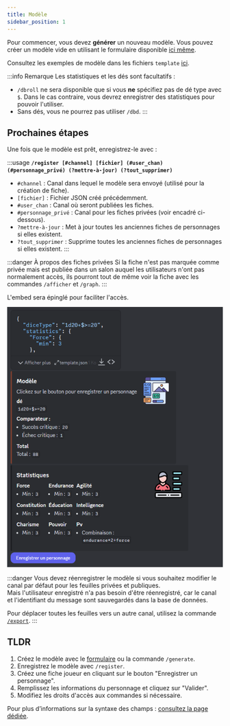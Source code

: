 ```yaml
---
title: Modèle
sidebar_position: 1
---
```


Pour commencer, vous devez **générer** un nouveau modèle. Vous pouvez créer un modèle vide en utilisant le formulaire disponible [ici même](../form.mdx).

Consultez les exemples de modèle dans les fichiers `template` [ici](https://github.com/Dicelette/discord-dicelette/tree/main/template).

:::info Remarque
Les statistiques et les dés sont facultatifs :
- `/dbroll` ne sera disponible que si vous **ne** spécifiez pas de dé type avec `$`. Dans le cas contraire, vous devrez enregistrer des statistiques pour pouvoir l'utiliser.
- Sans dés, vous ne pourrez pas utiliser `/dbd`. 
:::

## Prochaines étapes

Une fois que le modèle est prêt, enregistrez-le avec :

:::usage
**`/register [#channel] [fichier] (#user_chan) (#personnage_privé) (?mettre-à-jour) (?tout_supprimer)`**
- `#channel` : Canal dans lequel le modèle sera envoyé (utilisé pour la création de fiche).
- `[fichier]` : Fichier JSON créé précédemment.
- `#user_chan` : Canal où seront publiées les fiches.
- `#personnage_privé` : Canal pour les fiches privées (voir encadré ci-dessous).
- `?mettre-à-jour` : Met à jour toutes les anciennes fiches de personnages si elles existent.
- `?tout_supprimer` : Supprime toutes les anciennes fiches de personnages si elles existent.
:::

:::danger À propos des fiches privées
Si la fiche n'est pas marquée comme privée mais est publiée dans un salon auquel les utilisateurs n'ont pas normalement accès, ils pourront tout de même voir la fiche avec les commandes `/afficher` et `/graph`.
:::

L'embed sera épinglé pour faciliter l'accès.

![embed](/assets/register/embed_template.png)

:::danger
Vous devez réenregistrer le modèle si vous souhaitez modifier le canal par défaut pour les feuilles privées et publiques.  
Mais l'utilisateur enregistré n'a pas besoin d'être réenregistré, car le canal et l'identifiant du message sont sauvegardés dans la base de données.

Pour déplacer toutes les feuilles vers un autre canal, utilisez la commande [`/export`](../import_export.md).
:::

## TLDR
1. Créez le modèle avec le [formulaire](../form.mdx) ou la commande `/generate`.
2. Enregistrez le modèle avec `/register`.
3. Créez une fiche joueur en cliquant sur le bouton "Enregistrer un personnage".
4. Remplissez les informations du personnage et cliquez sur "Valider".
5. Modifiez les droits d'accès aux commandes si nécessaire.

Pour plus d’informations sur la syntaxe des champs : [consultez la page dédiée](../../introduction/format.mdx).

[^1]: Il est possible d'utiliser un forum, qui créera automatiquement un post pour le personnage. Le joueur (ainsi que les administrateurs) seront mentionnés dans le post.